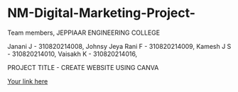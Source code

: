 # NM-Digital-Marketing-Project-

Team members, JEPPIAAR ENGINEERING COLLEGE

Janani J - 310820214008,
Johnsy Jeya Rani F - 310820214009,
Kamesh J S - 310820214010,
Vaisakh K - 310820214016,

PROJECT TITLE - CREATE WEBSITE USING CANVA

[Your link here](https://unitrendzshopping.my.canva.site/)
